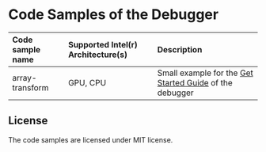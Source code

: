 # Code Samples of the Debugger

| Code sample name | Supported Intel(r) Architecture(s) | Description
|:---              |:---                                |:---
| array-transform  | GPU, CPU                           | Small example for the [Get Started Guide](https://software.intel.com/en-us/get-started-with-debugging-dpcpp) of the debugger


## License

The code samples are licensed under MIT license.
